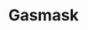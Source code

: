 ---
title: 'Gasmask'
symbol_image: 'symbols/kr/75.svg'
weight: 75
card: true
card_color: 'bg-symbol-blue'
---